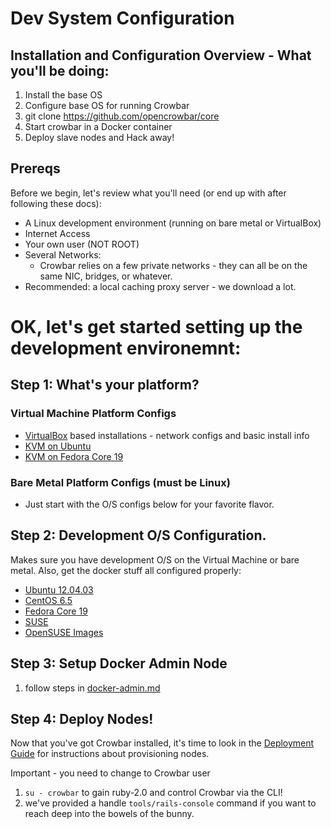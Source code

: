 # Dev System Configuration

## Installation and Configuration Overview - What you'll be doing:

1. Install the base OS
2. Configure base OS for running Crowbar
3. git clone https://github.com/opencrowbar/core
4. Start crowbar in a Docker container
5. Deploy slave nodes and Hack away!

## Prereqs

Before we begin, let's review what you'll need (or end up with after following these docs):

* A Linux development environment (running on bare metal or VirtualBox)
* Internet Access
* Your own user (NOT ROOT)
* Several Networks:
  * Crowbar relies on a few private networks - they can all be on the same NIC, bridges, or whatever.
* Recommended: a local caching proxy server - we download a lot.

# OK, let's get started setting up the development environemnt:

## Step 1: What's your platform?

### Virtual Machine Platform Configs

* [VirtualBox](virtualbox.md) based installations - network configs and basic install info
* [KVM on Ubuntu](kvm-ubuntu.md)
* [KVM on Fedora Core 19](kvm-fedora.md)

### Bare Metal Platform Configs (must be Linux)
 * Just start with the O/S configs below for your favorite flavor.

## Step 2: Development O/S Configuration.

Makes sure you have development O/S on the Virtual Machine or bare metal.  Also, get the docker stuff all configured properly:

* [Ubuntu 12.04.03](dev-ubuntu-12.04.03.md)
* [CentOS 6.5](dev-centos-6.5.md)
* [Fedora Core 19](dev-Fedora.md)
* [SUSE](dev-vm-SUSE.md)
* [OpenSUSE Images](openSUSE-images.md)

## Step 3: Setup Docker Admin Node 
  1. follow steps in [docker-admin.md](docker-admin.md)

## Step 4: Deploy Nodes!  

Now that you've got Crowbar installed, it's time to look in the [Deployment Guide](../../deployment-guide/README.md) for instructions about provisioning nodes.

 Important - you need to change to Crowbar user
  1. `su - crowbar` to gain ruby-2.0 and control Crowbar via the CLI!
  1. we've provided a handle `tools/rails-console` command if you want to reach deep into the bowels of the bunny.


